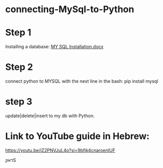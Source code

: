 # connecting-MySql-to-Python

# Step 1
Installing a database:
[MY SQL Installation.docx](https://github.com/user-attachments/files/19292658/MY.SQL.Installation.docx)

# Step 2
connect python to MYSQL
with the next line in the bash:
pip install mysql

# step 3
update|delete|insert to my db with Python.

# Link to YouTube guide in Hebrew:
https://youtu.be/jZ2PNVJuL4o?si=9bfjk4cnaroenIUF


דאקS

